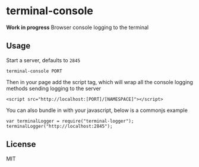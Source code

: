 # terminal-console
**Work in progress**
Browser console logging to the terminal


## Usage
Start a server, defaults to `2845`

    terminal-console PORT

Then in your page add the script tag, which will wrap all the console logging methods sending logging to the server

    <script src="http://localhost:[PORT]/[NAMESPACE]"></script>

You can also bundle in with your javascript, below is a commonjs example

    var terminalLogger = require("terminal-logger");
    terminalLogger("http://localhost:2845");


## License
MIT
